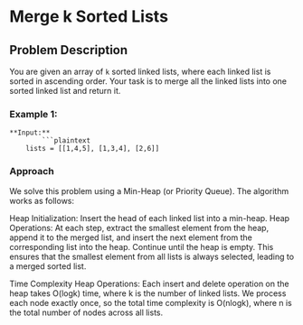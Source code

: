 # Merge k Sorted Lists

## Problem Description

You are given an array of `k` sorted linked lists, where each linked list is sorted in ascending order. Your task is to merge all the linked lists into one sorted linked list and return it.

### Example 1:
	**Input:**
			```plaintext
		lists = [[1,4,5], [1,3,4], [2,6]]

### Approach
We solve this problem using a Min-Heap (or Priority Queue). The algorithm works as follows:

Heap Initialization: Insert the head of each linked list into a min-heap.
Heap Operations: At each step, extract the smallest element from the heap, append it to the merged list, and insert the next element from the corresponding list into the heap.
Continue until the heap is empty.
This ensures that the smallest element from all lists is always selected, leading to a merged sorted list.

Time Complexity
Heap Operations: Each insert and delete operation on the heap takes 
O(logk) time, where k is the number of linked lists.
We process each node exactly once, so the total time complexity is 
O(nlogk), where n is the total number of nodes across all lists.